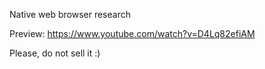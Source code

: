 Native web browser research

Preview: https://www.youtube.com/watch?v=D4Lq82efiAM

Please, do not sell it :)
